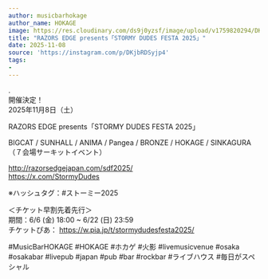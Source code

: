 ```yaml
---
author: musicbarhokage
author_name: HOKAGE
image: https://res.cloudinary.com/ds9j0yzsf/image/upload/v1759820294/DKjbRDSyjp4.jpg
title: "RAZORS EDGE presents「STORMY DUDES FESTA 2025」"
date: 2025-11-08
source: 'https://instagram.com/p/DKjbRDSyjp4'
tags:
- 
---
```

.<br>
開催決定！<br>
2025年11月8日（土）

RAZORS EDGE presents「STORMY DUDES FESTA 2025」

BIGCAT / SUNHALL / ANIMA / Pangea / BRONZE / HOKAGE / SINKAGURA（７会場サーキットイベント）

http://razorsedgejapan.com/sdf2025/<br>
https://x.com/StormyDudes

※ハッシュタグ：#ストーミー2025

＜チケット早割先着先行＞<br>
期間：6/6 (金) 18:00 ~ 6/22 (日) 23:59<br>
チケットぴあ： https://w.pia.jp/t/stormydudesfesta2025/

#MusicBarHOKAGE #HOKAGE #ホカゲ #火影 #livemusicvenue #osaka #osakabar #livepub #japan #pub #bar #rockbar #ライブハウス #毎日がスペシャル